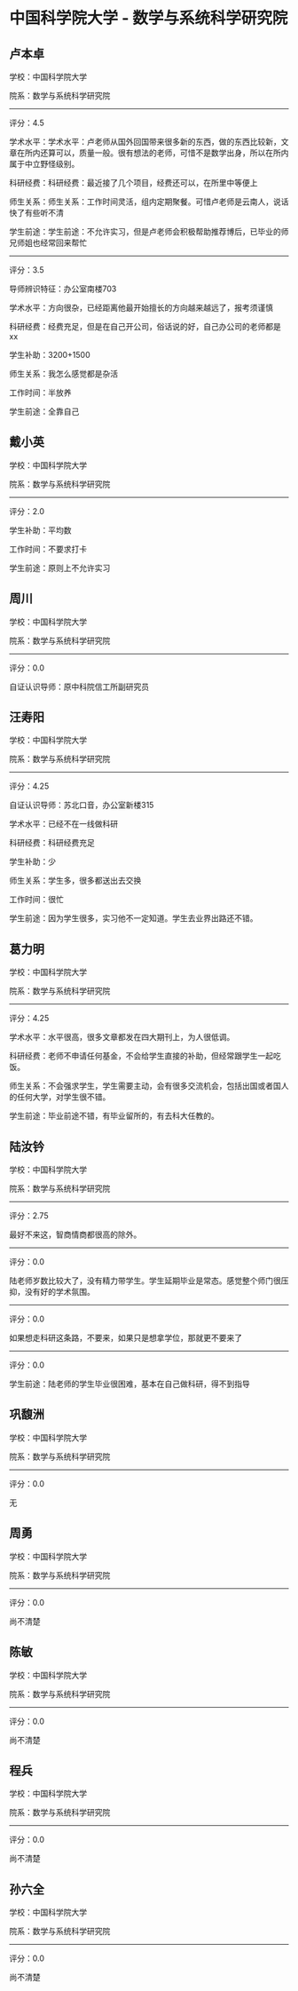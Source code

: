 # 中国科学院大学 - 数学与系统科学研究院

## 卢本卓

学校：中国科学院大学

院系：数学与系统科学研究院

* * *

评分：4.5

学术水平：学术水平：卢老师从国外回国带来很多新的东西，做的东西比较新，文章在所内还算可以，质量一般。很有想法的老师，可惜不是数学出身，所以在所内属于中立野怪级别。

科研经费：科研经费：最近接了几个项目，经费还可以，在所里中等便上

师生关系：师生关系：工作时间灵活，组内定期聚餐。可惜卢老师是云南人，说话快了有些听不清

学生前途：学生前途：不允许实习，但是卢老师会积极帮助推荐博后，已毕业的师兄师姐也经常回来帮忙

* * *

评分：3.5

导师辨识特征：办公室南楼703

学术水平：方向很杂，已经距离他最开始擅长的方向越来越远了，报考须谨慎

科研经费：经费充足，但是在自己开公司，俗话说的好，自己办公司的老师都是xx

学生补助：3200+1500

师生关系：我怎么感觉都是杂活

工作时间：半放养

学生前途：全靠自己

## 戴小英

学校：中国科学院大学

院系：数学与系统科学研究院

* * *

评分：2.0

学生补助：平均数

工作时间：不要求打卡

学生前途：原则上不允许实习

## 周川

学校：中国科学院大学

院系：数学与系统科学研究院

* * *

评分：0.0

自证认识导师：原中科院信工所副研究员

## 汪寿阳

学校：中国科学院大学

院系：数学与系统科学研究院

* * *

评分：4.25

自证认识导师：苏北口音，办公室新楼315

学术水平：已经不在一线做科研

科研经费：科研经费充足

学生补助：少

师生关系：学生多，很多都送出去交换

工作时间：很忙

学生前途：因为学生很多，实习他不一定知道。学生去业界出路还不错。

## 葛力明

学校：中国科学院大学

院系：数学与系统科学研究院

* * *

评分：4.25

学术水平：水平很高，很多文章都发在四大期刊上，为人很低调。

科研经费：老师不申请任何基金，不会给学生直接的补助，但经常跟学生一起吃饭。

师生关系：不会强求学生，学生需要主动，会有很多交流机会，包括出国或者国人的任何大学，对学生很不错。

学生前途：毕业前途不错，有毕业留所的，有去科大任教的。

## 陆汝钤

学校：中国科学院大学

院系：数学与系统科学研究院

* * *

评分：2.75

最好不来这，智商情商都很高的除外。

* * *

评分：0.0

陆老师岁数比较大了，没有精力带学生。学生延期毕业是常态。感觉整个师门很压抑，没有好的学术氛围。

* * *

评分：0.0

如果想走科研这条路，不要来，如果只是想拿学位，那就更不要来了

* * *

评分：0.0

学生前途：陆老师的学生毕业很困难，基本在自己做科研，得不到指导

## 巩馥洲

学校：中国科学院大学

院系：数学与系统科学研究院

* * *

评分：0.0

无

## 周勇

学校：中国科学院大学

院系：数学与系统科学研究院

* * *

评分：0.0

尚不清楚

## 陈敏

学校：中国科学院大学

院系：数学与系统科学研究院

* * *

评分：0.0

尚不清楚

## 程兵

学校：中国科学院大学

院系：数学与系统科学研究院

* * *

评分：0.0

尚不清楚

## 孙六全

学校：中国科学院大学

院系：数学与系统科学研究院

* * *

评分：0.0

尚不清楚
